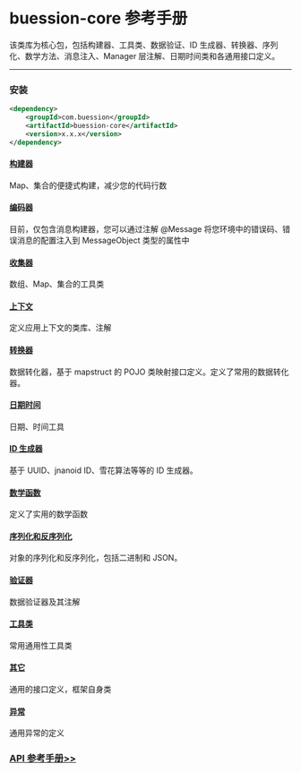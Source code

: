 # buession-core 参考手册


该类库为核心包，包括构建器、工具类、数据验证、ID 生成器、转换器、序列化、数学方法、消息注入、Manager 层注解、日期时间类和各通用接口定义。


---


### 安装

```xml
<dependency>
    <groupId>com.buession</groupId>
    <artifactId>buession-core</artifactId>
    <version>x.x.x</version>
</dependency>
```


#### [构建器](builder.md)

Map、集合的便捷式构建，减少您的代码行数


#### [编码器](codec.md)

目前，仅包含消息构建器，您可以通过注解 @Message 将您环境中的错误码、错误消息的配置注入到 MessageObject 类型的属性中


#### [收集器](collect.md)

数组、Map、集合的工具类


#### [上下文](context.md)

定义应用上下文的类库、注解


#### [转换器](converter.md)

数据转化器，基于 mapstruct 的 POJO 类映射接口定义。定义了常用的数据转化器。


#### [日期时间](datetime.md)

日期、时间工具


#### [ID 生成器](id.md)

基于 UUID、jnanoid ID、雪花算法等等的 ID 生成器。


#### [数学函数](math.md)

定义了实用的数学函数


#### [序列化和反序列化](serializer.md)

对象的序列化和反序列化，包括二进制和 JSON。


#### [验证器](validator.md)

数据验证器及其注解


#### [工具类](utils.md)

常用通用性工具类


#### [其它](other.md)

通用的接口定义，框架自身类


#### [异常](exception.md)

通用异常的定义


### [API 参考手册>>](https://javadoc.io/static/com.buession/buession-core/2.0.2/)